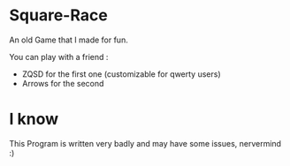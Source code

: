 # Square-Race
An old Game that I made for fun.

You can play with a friend : 
- ZQSD for the first one (customizable for qwerty users)
- Arrows for the second

# I know
This Program is written very badly and may have some issues, nervermind :)
